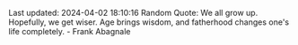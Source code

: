Last updated: 2024-04-02 18:10:16
Random Quote: We all grow up. Hopefully, we get wiser. Age brings wisdom, and fatherhood changes one's life completely. - Frank Abagnale